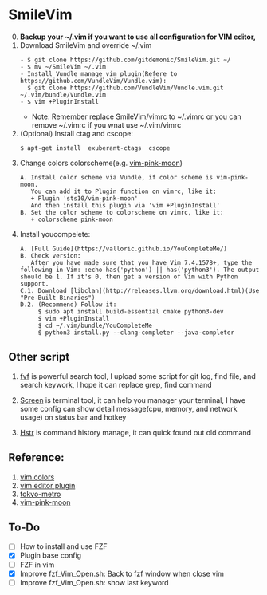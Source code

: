 # SmileVim
0. **Backup your ~/.vim if you want to use all configuration for VIM editor,**
1. Download SmileVim and override ~/.vim
   ```
   - $ git clone https://github.com/gitdemonic/SmileVim.git ~/
   - $ mv ~/SmileVim ~/.vim
   - Install Vundle manage vim plugin(Refere to https://github.com/VundleVim/Vundle.vim):
     $ git clone https://github.com/VundleVim/Vundle.vim.git ~/.vim/bundle/Vundle.vim
   - $ vim +PluginInstall
   ```
   - Note: Remember replace SmileVim/vimrc to ~/.vimrc or you can remove ~/.vimrc if you wnat use ~/.vim/vimrc
2. (Optional) Install ctag and cscope:
   ```
   $ apt-get install  exuberant-ctags  cscope
   ```
3. Change colors colorscheme(e.g. [vim-pink-moon](https://github.com/sts10/vim-pink-moon))
   ```
   A. Install color scheme via Vundle, if color scheme is vim-pink-moon.
      You can add it to Plugin function on vimrc, like it:
      + Plugin 'sts10/vim-pink-moon'
      And then install this plugin via 'vim +PluginInstall'
   B. Set the color scheme to colorscheme on vimrc, like it:
      + colorscheme pink-moon
   ```
4. Install youcompelete:
   ```
   A. [Full Guide](https://valloric.github.io/YouCompleteMe/)
   B. Check version:
      After you have made sure that you have Vim 7.4.1578+, type the following in Vim: :echo has('python') || has('python3'). The output should be 1. If it's 0, then get a version of Vim with Python support.
   C.1. Download [libclan](http://releases.llvm.org/download.html)(Use "Pre-Built Binaries")
   D.2. (Recommend) Follow it:
        $ sudo apt install build-essential cmake python3-dev
        $ vim +PluginInstall
        $ cd ~/.vim/bundle/YouCompleteMe
        $ python3 install.py --clang-completer --java-completer 
   ```

## Other script
1. [fvf](https://github.com/gitdemonic/SmileVim/tree/master/script/fzf) is powerful search tool, I upload some script for git log, find file, and search keywork,
I hope it can replace grep, find command

2. [Screen](https://github.com/gitdemonic/SmileVim/tree/master/other_tool/screen_config) is terminal tool, it can help you manager your terminal, I have some config can show detail message(cpu, memory, and network usage) on status bar and hotkey

3. [Hstr](https://github.com/gitdemonic/SmileVim/tree/master/other_tool/history_plugin) is command history manage, it can quick found out old command

## Reference:
1. [vim colors](http://vimcolors.com)
2. [vim editor plugin](https://www.vim.org/scripts/script_search_results.php?keywords=&script_type=color+scheme&order_by=creation_date&direction=descending&search=search)
3. [tokyo-metro](https://github.com/koirand/tokyo-metro.vim)
4. [vim-pink-moon](https://github.com/sts10/vim-pink-moon)

## To-Do
- [ ] How to install and use FZF
- [X] Plugin base config
- [ ] FZF in vim
- [X] Improve fzf_Vim_Open.sh: Back to fzf window when close vim
- [ ] Improve fzf_Vim_Open.sh: show last keyword
